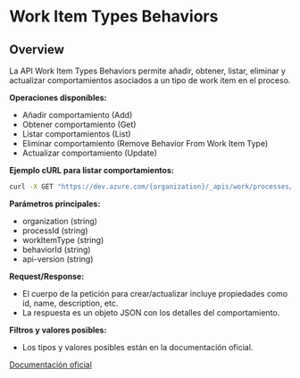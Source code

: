 # Work Item Types Behaviors

## Overview
La API Work Item Types Behaviors permite añadir, obtener, listar, eliminar y actualizar comportamientos asociados a un tipo de work item en el proceso.

**Operaciones disponibles:**
- Añadir comportamiento (Add)
- Obtener comportamiento (Get)
- Listar comportamientos (List)
- Eliminar comportamiento (Remove Behavior From Work Item Type)
- Actualizar comportamiento (Update)

**Ejemplo cURL para listar comportamientos:**
```bash
curl -X GET "https://dev.azure.com/{organization}/_apis/work/processes/{processId}/workItemTypes/{workItemType}/behaviors?api-version=7.2-preview.1" -H "Authorization: Bearer {token}"
```

**Parámetros principales:**
- organization (string)
- processId (string)
- workItemType (string)
- behaviorId (string)
- api-version (string)

**Request/Response:**
- El cuerpo de la petición para crear/actualizar incluye propiedades como id, name, description, etc.
- La respuesta es un objeto JSON con los detalles del comportamiento.

**Filtros y valores posibles:**
- Los tipos y valores posibles están en la documentación oficial.

[Documentación oficial](https://learn.microsoft.com/en-us/rest/api/azure/devops/processes/work-item-types-behaviors?view=azure-devops-rest-7.2)
